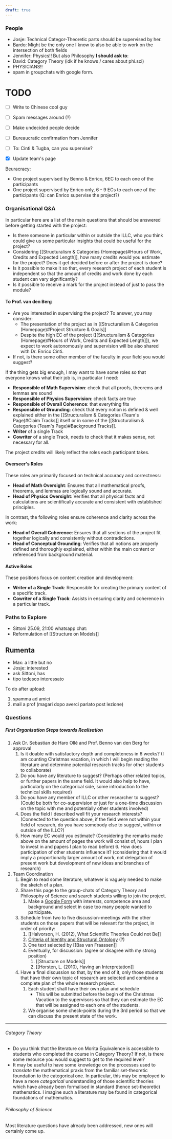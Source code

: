 ```yaml
---
draft: true
---
```

### People
- Josje: Technical Categor-Theoretic parts should be supervised by her.
- Bardo: Might be the only one I know to also be able to work on the intersection of both fields
- Jennifer: Physics!! But also Philosophy
**I should ask to**:
- David: Category Theory (idk if he knows / cares about phi.sci)
- PHYSICIANS!!
- spam in groupchats with google form.

# TODO
- [ ] Write to Chinese cool guy
- [ ] Spam messages around (?)
- [ ] Make undecided people decide 
- [ ] Bureaucratic confirmation from Jennifer
- [ ] To: Cinti & Tugba, can you supervise?
- [x] Update team's page


Beuracracy:
- One project supervised by Benno & Enrico, 6EC to each one of the participants
- One project supervised by Enrico only, 6 - 9 ECs to each one of the participants (Q: can Enrico supervise the project?)
### Organisational Q&A
In particular here are a list of the main questions that should be answered before getting started with the project:
- Is there someone in particular within or outside the ILLC, who you think could give us some particular insights that could be useful for the project?
- Considering [[Structuralism & Categories (Homepage)#Hours of Work, Credits and Expected Length]], how many credits would you estimate for the project? Does it get decided before or after the project is done? 
- Is it possible to make it so that, every research project of each student is independent so that the amount of credits and work done by each student can vary significantly?
- Is it possible to receive a mark for the project instead of just to pass the module?
#### To Prof. van den Berg
- Are you interested in supervising the project? To answer, you may consider:
	- The presentation of the project as in [[Structuralism & Categories (Homepage)#Project Structure & Goals]] 
	- Despite the high EC of the project ([[Structuralism & Categories (Homepage)#Hours of Work, Credits and Expected Length]]), we expect to work autonomously and supervision will be also shared with Dr. Enrico Cinti.
- If not, is there some other member of the faculty in your field you would suggest?

If the thing gets big enough, I may want to have some roles so that everyone knows what their job is, in particular I need:
- **Responsible of Math Supervision**: check that all proofs, theorems and lemmas are sound
- **Responsible of Physics Supervision**: check facts are true
- **Responsible of Overall Coherence**: that everything fits
- **Responsible of Grounding**: check that every notion is defined & well explained either in the [[Structuralism & Categories (Team's Page)#Claim Tracks]] itself or in some of the [[Structuralism & Categories (Team's Page)#Background Tracks]].
- **Writer** of a single Track
- **Cowriter** of a single Track, needs to check that it makes sense, not necessary for all.

The project credits will likely reflect the roles each participant takes.
#### **Overseer's Roles**
These roles are primarily focused on technical accuracy and correctness:

- **Head of Math Oversight**: Ensures that all mathematical proofs, theorems, and lemmas are logically sound and accurate.
- **Head of Physics Oversight**: Verifies that all physical facts and calculations are scientifically accurate and consistent with established principles.

In contrast, the following roles ensure coherence and clarity across the work:

- **Head of Overall Coherence**: Ensures that all sections of the project fit together logically and consistently without contradictions.
- **Head of Conceptual Grounding**: Verifies that all notions are properly defined and thoroughly explained, either within the main content or referenced from background material.

#### **Active Roles**
These positions focus on content creation and development:

- **Writer of a Single Track**: Responsible for creating the primary content of a specific track.
- **Cowriter of a Single Track**: Assists in ensuring clarity and coherence in a particular track.
### Paths to Explore
- Sittoni 25.09, 21:00 whatsapp chat: 
- Reformulation of [[Structure on Models]]
## Rumenta

- Max: a little but no
- Josje: interested
- ask Sittoni, has 
- tipo tedesco interessato

To do after upload:
1. spamma ad amici
2. mail a prof (magari dopo averci parlato post lezione)

### Questions
##### First Organisation Steps towards Realisation
1. Ask Dr. Sebastian de Haro Ollé and Prof. Benno van den Berg for approval
	1. Is it doable with satisfactory depth and completeness in 6 weeks? (I am counting Christmas vacation, in which I will begin reading the literature and determine potential research tracks for other students to collaborate)
	2. Do you have any literature to suggest? (Perhaps other related topics, or further papers in the same field. It would also help to have, particularly on the categorical side, some introduction to the technical skills required)
	3. Do you have any member of ILLC or other researcher to suggest? (Could be both for co-supervision or just for a one-time discussion on the topic with me and potentially other students involved)
	4. Does the field I described well fit your research interests? (Connected to the question above, if the field were not within your field of research, do you have somebody else to suggest, within or outside of the ILLC?)
	5. How many EC would you estimate? (Considering the remarks made above on the amount of pages the work will consist of, hours I plan to invest in and papers I plan to read before)
		6. How does participation of other students influence it? (considering that it would imply a proportionally larger amount of work, not delegation of present work but development of new ideas and branches of research)
2. Team Coordination
	1. Begin to read some literature, whatever is vaguely needed to make the sketch of a plan.
	2. Share this page to the group-chats of Category Theory and Philosophy of Science and search students willing to join the project.
		1. Make a [Google Form](https://docs.google.com/forms/d/e/1FAIpQLSdx_ATY579NgdwSeGapf1_-P9XYiqg6BDwgNxsD1U4_V4FzEA/viewform?usp=sf_link) with interests, competence area and background and select in case too many people wanted to participate.
	3. Schedule from two to five discussion-meetings with the other students on those papers that will be relevant for the project, in order of priority:
		1. [[Halvorson, H. (2012), What Scientific Theories Could not Be]]
		2. [Criteria of Identity and Structural Ontology](https://www.researchgate.net/profile/Hannes-Leitgeb-2/publication/31349684_Criteria_of_Identity_and_Structuralist_Ontology/links/00463534fdb154f8b7000000/Criteria-of-Identity-and-Structuralist-Ontology.pdf?origin=publicationDetail&_sg%5B0%5D=ulrFKJxSo5jaNeCcC_G-SfIm5cfSOghXDvamINp01-TwUpbBUL2LZjzXUmEE_TSkJL4KY8RIQLMb78iVP7Yv9g.d4mRcbQrbo2MXHb7VkwdtNFfg3MZgisp3B7yGzzuAeAobShv-_XM3l4jFIBw5uU7fLgm5lNQGoWR08qbtX3w3g&_sg%5B1%5D=h_I-RdO0AXbmNUQr62JiRf-9ii05sny7fCG1xftvDZBrgPNtrjcbRebTln1M1wXcSNT3eNjdXzOCy3RgIQZTt-cSGX6SxWoaeZzrtxlZotb0.d4mRcbQrbo2MXHb7VkwdtNFfg3MZgisp3B7yGzzuAeAobShv-_XM3l4jFIBw5uU7fLgm5lNQGoWR08qbtX3w3g&_iepl=&_rtd=eyJjb250ZW50SW50ZW50IjoibWFpbkl0ZW0ifQ%3D%3D&_tp=eyJjb250ZXh0Ijp7ImZpcnN0UGFnZSI6InB1YmxpY2F0aW9uIiwicGFnZSI6InB1YmxpY2F0aW9uIiwicG9zaXRpb24iOiJwYWdlSGVhZGVyIn19) (?)
		3. One text selected by [[Bas van Fraassen]]
		4. Eventually, for discussion: (agree or disagree with my strong position)
			1. [[Structure on Models]]
			2. [[Horsten, L. (2010), Having an Interpretation]]
	4. Have a final discussion so that, by the end of it, only those students that have their own topic of research are selected and combine a complete plan of the whole research project.
		1. Each student shall have their own plan and schedule
			- This will be submitted before the begin of the Christmas Vacation to the supervisors so that they can estimate the EC that will be assigned to each one of the students.
		2. We organise some check-points during the 3rd period so that we can discuss the present state of the work.

--- 
###### Category Theory
- Do you think that the literature on Morita Equivalence is accessible to students who completed the course in Category Theory? If not, is there some resource you would suggest to get to the required level?
- It may be useful to have some knowledge on the processes used to _translate_ the mathematical praxis from the familiar set-theoretic foundation to the categorical one. In particular, this may be employed to have a more _categorical_ understanding of those scientific theories which have already been formalised in standard (hence set-theoretic) mathematics. I imagine such a literature may be found in categorical foundations of mathematics.
###### Philosophy of Science
Most literature questions have already been addressed, new ones will certainly come up.
